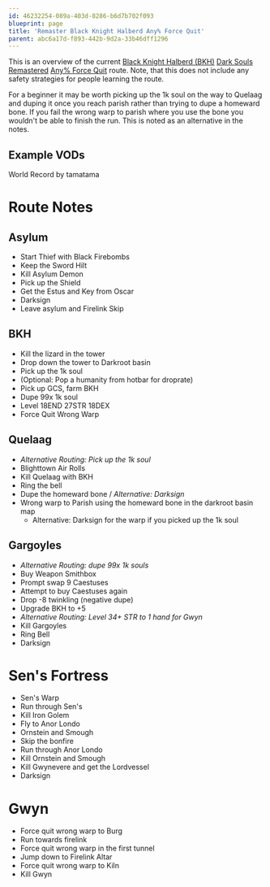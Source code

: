 ```yaml
---
id: 46232254-089a-403d-8286-b6d7b702f093
blueprint: page
title: 'Remaster Black Knight Halberd Any% Force Quit'
parent: abc6a17d-f893-442b-9d2a-33b46dff1296
---
```

This is an overview of the current [Black Knight Halberd (BKH)](//darksouls.wikidot.com/black-knight-halberd) [Dark Souls Remastered](/ds1remaster) [Any% Force Quit](/ds1remaster/any-force-quit) route. Note, that this does not include any safety strategies for people learning the route.

For a beginner it may be worth picking up the 1k soul on the way to Quelaag and duping it once you reach parish rather than trying to dupe a homeward bone. If you fail the wrong warp to parish where you use the bone you wouldn't be able to finish the run. This is noted as an alternative in the notes.

## Example VODs

World Record by tamatama

# Route Notes

## Asylum

- Start Thief with Black Firebombs
- Keep the Sword Hilt
- Kill Asylum Demon
- Pick up the Shield
- Get the Estus and Key from Oscar
- Darksign
- Leave asylum and Firelink Skip

## BKH

- Kill the lizard in the tower
- Drop down the tower to Darkroot basin
- Pick up the 1k soul
- (Optional: Pop a humanity from hotbar for droprate)
- Pick up GCS, farm BKH
- Dupe 99x 1k soul
- Level 18END 27STR 18DEX
- Force Quit Wrong Warp

## Quelaag

- _Alternative Routing: Pick up the 1k soul_
- Blighttown Air Rolls
- Kill Quelaag with BKH
- Ring the bell
- Dupe the homeward bone / _Alternative: Darksign_
- Wrong warp to Parish using the homeward bone in the darkroot basin map
  - Alternative: Darksign for the warp if you picked up the 1k soul

## Gargoyles

- _Alternative Routing: dupe 99x 1k souls_
- Buy Weapon Smithbox
- Prompt swap 9 Caestuses
- Attempt to buy Caestuses again
- Drop -8 twinkling (negative dupe)
- Upgrade BKH to +5
- _Alternative Routing: Level 34+ STR to 1 hand for Gwyn_
- Kill Gargoyles
- Ring Bell
- Darksign

# Sen's Fortress

- Sen's Warp
- Run through Sen's
- Kill Iron Golem
- Fly to Anor Londo
- Ornstein and Smough
- Skip the bonfire
- Run through Anor Londo
- Kill Ornstein and Smough
- Kill Gwynevere and get the Lordvessel
- Darksign

# Gwyn

- Force quit wrong warp to Burg
- Run towards firelink
- Force quit wrong warp in the first tunnel
- Jump down to Firelink Altar
- Force quit wrong warp to Kiln
- Kill Gwyn
